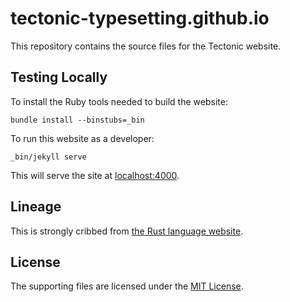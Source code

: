 # tectonic-typesetting.github.io

This repository contains the source files for the Tectonic website.


## Testing Locally

To install the Ruby tools needed to build the website:

```
bundle install --binstubs=_bin
```

To run this website as a developer:

```
_bin/jekyll serve
```

This will serve the site at [localhost:4000](http://localhost:4000/).


## Lineage

This is strongly cribbed from [the Rust language website](https://github.com/rust-lang/rust-www).


## License

The supporting files are licensed under the [MIT License](/LICENSE_MIT).
